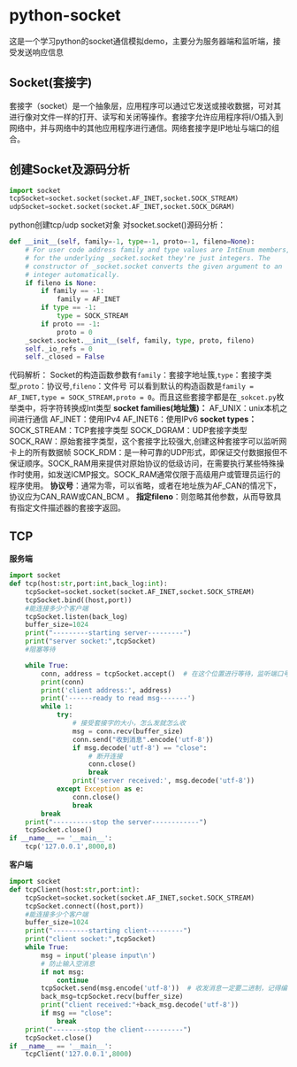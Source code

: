 # python-socket
这是一个学习python的socket通信模拟demo，主要分为服务器端和监听端，接受发送响应信息


## Socket(套接字)
套接字（socket）是一个抽象层，应用程序可以通过它发送或接收数据，可对其进行像对文件一样的打开、读写和关闭等操作。套接字允许应用程序将I/O插入到网络中，并与网络中的其他应用程序进行通信。网络套接字是IP地址与端口的组合。
## 创建Socket及源码分析
```python
import socket
tcpSocket=socket.socket(socket.AF_INET,socket.SOCK_STREAM)
udpSocket=socket.socket(socket.AF_INET,socket.SOCK_DGRAM)

```
python创建tcp/udp socket对象
对socket.socket()源码分析：
```python
def __init__(self, family=-1, type=-1, proto=-1, fileno=None):
    # For user code address family and type values are IntEnum members, but
    # for the underlying _socket.socket they're just integers. The
    # constructor of _socket.socket converts the given argument to an
    # integer automatically.
    if fileno is None:
        if family == -1:
            family = AF_INET
        if type == -1:
            type = SOCK_STREAM
        if proto == -1:
            proto = 0
    _socket.socket.__init__(self, family, type, proto, fileno)
    self._io_refs = 0
    self._closed = False
```
代码解析：
Socket的构造函数参数有`family`：套接字地址簇,`type`：套接字类型,`proto`：协议号,`fileno`：文件号
可以看到默认的构造函数是`family = AF_INET,type = SOCK_STREAM,proto = 0`。而且这些套接字都是在`_sokcet.py`枚举类中，将字符转换成Int类型
**socket families(地址簇)：**
AF_UNIX：unix本机之间进行通信
AF_INET：使用IPv4
AF_INET6：使用IPv6
**socket types：**
SOCK_STREAM：TCP套接字类型
SOCK_DGRAM：UDP套接字类型
SOCK_RAW：原始套接字类型，这个套接字比较强大,创建这种套接字可以监听网卡上的所有数据帧
SOCK_RDM：是一种可靠的UDP形式，即保证交付数据报但不保证顺序。SOCK_RAM用来提供对原始协议的低级访问，在需要执行某些特殊操作时使用，如发送ICMP报文。SOCK_RAM通常仅限于高级用户或管理员运行的程序使用。
**协议号**：通常为零，可以省略，或者在地址族为AF_CAN的情况下，协议应为CAN_RAW或CAN_BCM 。
**指定fileno**：则忽略其他参数，从而导致具有指定文件描述器的套接字返回。
## TCP
**服务端**
```python
import socket
def tcp(host:str,port:int,back_log:int):
    tcpSocket=socket.socket(socket.AF_INET,socket.SOCK_STREAM)
    tcpSocket.bind((host,port))
    #能连接多少个客户端
    tcpSocket.listen(back_log)
    buffer_size=1024
    print("---------starting server---------")
    print("server socket:",tcpSocket)
    #阻塞等待

    while True:
        conn, address = tcpSocket.accept()  # 在这个位置进行等待，监听端口号,返回一个新的client的socket
        print(conn)
        print('client address:', address)
        print('------ready to read msg-------')
        while 1:
            try:
                # 接受套接字的大小，怎么发就怎么收
                msg = conn.recv(buffer_size)
                conn.send("收到消息".encode('utf-8'))
                if msg.decode('utf-8') == "close":
                    # 断开连接
                    conn.close()
                    break
                print('server received:', msg.decode('utf-8'))
            except Exception as e:
                conn.close()
                break
        break
    print("----------stop the server------------")
    tcpSocket.close()
if __name__ == '__main__':
    tcp('127.0.0.1',8000,8)
```
**客户端**
```python
import socket
def tcpClient(host:str,port:int):
    tcpSocket=socket.socket(socket.AF_INET,socket.SOCK_STREAM)
    tcpSocket.connect((host,port))
    #能连接多少个客户端
    buffer_size=1024
    print("---------starting client---------")
    print("client socket:",tcpSocket)
    while True:
        msg = input('please input\n')
        # 防止输入空消息
        if not msg:
            continue
        tcpSocket.send(msg.encode('utf-8'))  # 收发消息一定要二进制，记得编码
        back_msg=tcpSocket.recv(buffer_size)
        print("client received:"+back_msg.decode('utf-8'))
        if msg == "close":
            break
    print("--------stop the client----------")
    tcpSocket.close()
if __name__ == '__main__':
    tcpClient('127.0.0.1',8000)

```
